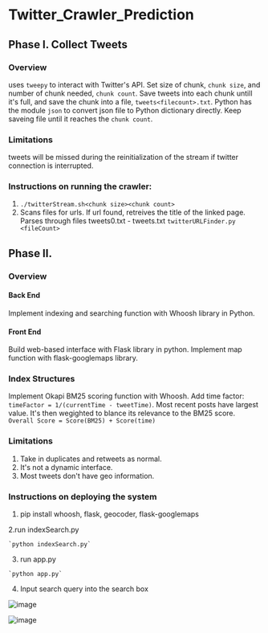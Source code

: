 # Twitter_Crawler_Prediction

## Phase I. Collect Tweets

### Overview
uses `tweepy` to interact with Twitter's API. Set size of chunk, `chunk size`, and number of chunk needed, `chunk count`. Save tweets into each chunk untill it's full, and save the chunk into a file, `tweets<filecount>.txt`. Python has the module `json` to convert json file to Python dictionary directly. Keep saveing file until it reaches the `chunk count`.
### Limitations
   tweets will be missed during the reinitialization of the stream if twitter connection is interrupted. 
### Instructions on running the crawler:
   1. `./twitterStream.sh<chunk size><chunk count>`
   2. Scans files for urls. If url found, retreives the title of the linked page. Parses through files tweets0.txt - tweets<fileCount>.txt
	`twitterURLFinder.py <fileCount>`
	

## Phase II. 
### Overview
#### Back End
   Implement indexing and searching function with Whoosh library in Python.
#### Front End
   Build web-based interface with Flask library in python. Implement map function with flask-googlemaps library.
### Index Structures
   Implement Okapi BM25 scoring function with Whoosh. 
   Add time factor: `timeFactor = 1/(currentTime - tweetTime)`. Most recent posts have largest value. It's then wegighted to blance its relevance to the BM25 score.
    `Overall Score = Score(BM25) + Score(time)`
### Limitations
   1. Take in duplicates and retweets as normal. 
   2. It's not a dynamic interface. 
   3. Most tweets don't have geo information.

### Instructions on deploying the system
   1. pip install whoosh, flask, geocoder, flask-googlemaps
   
   2.run indexSearch.py
   	
	`python indexSearch.py`
   
   3. run app.py
   	
	`python app.py`	
   
   4. Input search query into the search box











![image](https://user-images.githubusercontent.com/5117029/44162830-7e07ad80-a08f-11e8-82a6-c023cea0c75e.png)




![image](https://user-images.githubusercontent.com/5117029/44162834-819b3480-a08f-11e8-86cd-8802d37701ac.png)
